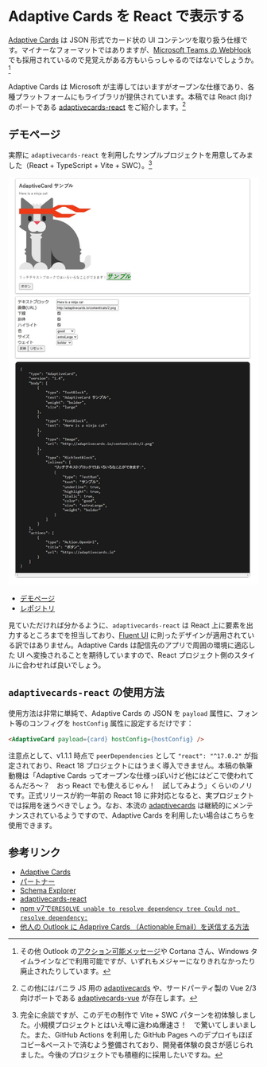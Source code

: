 # Adaptive Cards を React で表示する

[Adaptive Cards](https://adaptivecards.io/) は JSON 形式でカード状の UI コンテンツを取り扱う仕様です。マイナーなフォーマットではありますが、[Microsoft Teams の WebHook](https://learn.microsoft.com/ja-jp/microsoftteams/platform/webhooks-and-connectors/how-to/connectors-using?tabs=cURL#send-adaptive-cards-using-an-incoming-webhook) でも採用されているので見覚えがある方もいらっしゃるのではないでしょうか。[^1]

[^1]: その他 Outlook の[アクション可能メッセージ](https://learn.microsoft.com/ja-jp/outlook/actionable-messages/)や Cortana さん、Windows タイムラインなどで利用可能ですが、いずれもメジャーになりきれなかったり廃止されたりしています。

Adaptive Cards は Microsoft が主導してはいますがオープンな仕様であり、各種プラットフォームにもライブラリが提供されています。本稿では React 向けのポートである [adaptivecards-react](https://www.npmjs.com/package/adaptivecards-react) をご紹介します。[^2]

[^2]: この他にはバニラ JS 用の [adaptivecards](https://www.npmjs.com/package/adaptivecards) や、サードパーティ製の Vue 2/3 向けポートである [adaptivecards-vue](https://www.npmjs.com/package/@madewithcards/adaptivecards-vue) が存在します。

## デモページ

実際に `adaptivecards-react` を利用したサンプルプロジェクトを用意してみました（React + TypeScript + Vite + SWC）。[^3]

[^3]: 完全に余談ですが、このデモの制作で Vite + SWC パターンを初体験しました。小規模プロジェクトとはいえ噂に違わぬ爆速さ！　で驚いてしまいました。また、GitHub Actions を利用した GitHub Pages へのデプロイもほぼコピー&ペーストで済むよう整備されており、開発者体験の良さが感じられました。今後のプロジェクトでも積極的に採用したいですね。

![adaptivecards-react-example](./img/adaptivecards-react-example.jpg)

* [デモページ](https://yokra9.github.io/adaptivecards-react-example/)
* [レポジトリ](https://github.com/yokra9/adaptivecards-react-example)

見ていただければ分かるように、`adaptivecards-react` は React 上に要素を出力するところまでを担当しており、[Fluent UI](https://developer.microsoft.com/ja-jp/fluentui) に則ったデザインが適用されている訳ではありません。Adaptive Cards は配信先のアプリで周囲の環境に適応した UI へ変換されることを期待していますので、React プロジェクト側のスタイルに合わせれば良いでしょう。

## `adaptivecards-react` の使用方法

使用方法は非常に単純で、Adaptive Cards の JSON を `payload` 属性に、フォント等のコンフィグを `hostConfig` 属性に設定するだけです：

```html
<AdaptiveCard payload={card} hostConfig={hostConfig} />
```

注意点として、v1.1.1 時点で `peerDependencies` として `"react": "^17.0.2"` が指定されており、React 18 プロジェクトにはうまく導入できません。本稿の執筆動機は「Adaptive Cards ってオープンな仕様っぽいけど他にはどこで使われてるんだろ～？　おっ React でも使えるじゃん！　試してみよう」くらいのノリです。正式リリースが約一年前の React 18 に非対応となると、実プロジェクトでは採用を迷うべきでしょう。なお、本流の [adaptivecards](https://www.npmjs.com/package/adaptivecards) は継続的にメンテナンスされているようですので、Adaptive Cards を利用したい場合はこちらを使用できます。

## 参考リンク

* [Adaptive Cards](https://adaptivecards.io/)
* [パートナー](https://learn.microsoft.com/ja-jp/adaptive-cards/resources/partners)
* [Schema Explorer](https://adaptivecards.io/explorer/)
* [adaptivecards-react](https://www.npmjs.com/package/adaptivecards-react)
* [npm v7で`ERESOLVE unable to resolve dependency tree Could not resolve dependency:`](https://qiita.com/masato_makino/items/06011fcecc91be583636)
* [他人の Outlook に Adaprive Cards （Actionable Email）を送信する方法](https://qiita.com/MiyakeMito/items/5ffdf4224d179ba98556)
